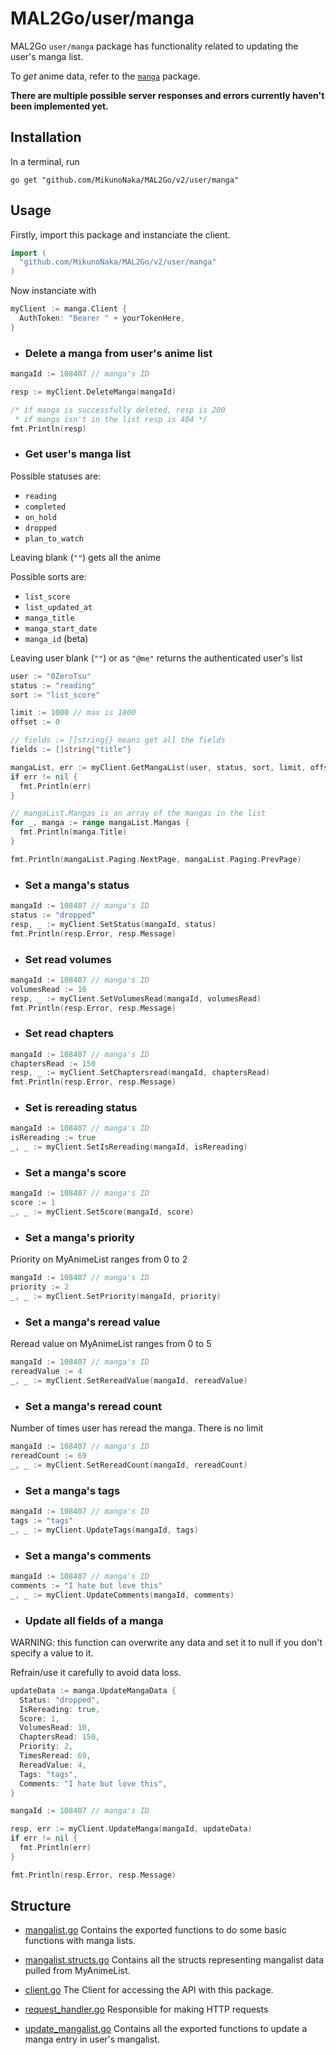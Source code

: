 # MAL2Go/user/manga
MAL2Go `user/manga` package has functionality related to updating the user's manga list.

To *get* anime data, refer to the [`manga`](../../manga) package.

**There are multiple possible server responses and errors currently haven't been implemented yet.**

## Installation
In a terminal, run
``` fish
go get "github.com/MikunoNaka/MAL2Go/v2/user/manga"
```

## Usage
Firstly, import this package and instanciate the client.
``` go
import (
  "github.com/MikunoNaka/MAL2Go/v2/user/manga"
)
```

Now instanciate with
``` go
myClient := manga.Client {
  AuthToken: "Bearer " + yourTokenHere,
}
```

- ### Delete a manga from user's anime list
``` go
mangaId := 108407 // manga's ID

resp := myClient.DeleteManga(mangaId)

/* if manga is successfully deleted, resp is 200
 * if manga isn't in the list resp is 404 */
fmt.Println(resp)
```

- ### Get user's manga list
Possible statuses are:
- `reading`
- `completed`
- `on_hold`
- `dropped`
- `plan_to_watch`

Leaving blank (`""`) gets all the anime

Possible sorts are:
- `list_score`
- `list_updated_at`
- `manga_title`
- `manga_start_date`
- `manga_id` (beta)

Leaving user blank (`""`) or as `"@me"` returns the authenticated user's list

``` go
user := "0ZeroTsu" 
status := "reading"
sort := "list_score"

limit := 1000 // max is 1000
offset := 0

// fields := []string{} means get all the fields
fields := []string{"title"}

mangaList, err := myClient.GetMangaList(user, status, sort, limit, offset, fields)
if err != nil {
  fmt.Println(err)
}

// mangaList.Mangas is an array of the mangas in the list
for _, manga := range mangaList.Mangas {
  fmt.Println(manga.Title)
}

fmt.Println(mangaList.Paging.NextPage, mangaList.Paging.PrevPage)
```

- ### Set a manga's status
``` go
mangaId := 108407 // manga's ID
status := "dropped"
resp, _ := myClient.SetStatus(mangaId, status)
fmt.Println(resp.Error, resp.Message)
```

- ### Set read volumes
``` go
mangaId := 108407 // manga's ID
volumesRead := 10
resp, _ := myClient.SetVolumesRead(mangaId, volumesRead)
fmt.Println(resp.Error, resp.Message)
```

- ### Set read chapters
``` go
mangaId := 108407 // manga's ID
chaptersRead := 150
resp, _ := myClient.SetChaptersread(mangaId, chaptersRead)
fmt.Println(resp.Error, resp.Message)
```

- ### Set is rereading status
``` go
mangaId := 108407 // manga's ID
isRereading := true
_, _ := myClient.SetIsRereading(mangaId, isRereading)
```

- ### Set a manga's score
``` go
mangaId := 108407 // manga's ID
score := 1
_, _ := myClient.SetScore(mangaId, score)
```

- ### Set a manga's priority
Priority on MyAnimeList ranges from 0 to 2
``` go
mangaId := 108407 // manga's ID
priority := 2
_, _ := myClient.SetPriority(mangaId, priority)
```

- ### Set a manga's reread value
Reread value on MyAnimeList ranges from 0 to 5
``` go
mangaId := 108407 // manga's ID
rereadValue := 4
_, _ := myClient.SetRereadValue(mangaId, rereadValue)
```

- ### Set a manga's reread count
Number of times user has reread the manga. There is no limit
``` go
mangaId := 108407 // manga's ID
rereadCount := 69
_, _ := myClient.SetRereadCount(mangaId, rereadCount)
```

- ### Set a manga's tags
``` go
mangaId := 108407 // manga's ID
tags := "tags"
_, _ := myClient.UpdateTags(mangaId, tags)
```

- ### Set a manga's comments
``` go
mangaId := 108407 // manga's ID
comments := "I hate but love this"
_, _ := myClient.UpdateComments(mangaId, comments)
```

- ### Update all fields of a manga
WARNING: this function can overwrite any data and set it to null 
if you don't specify a value to it.

Refrain/use it carefully to avoid data loss.

``` go
updateData := manga.UpdateMangaData {
  Status: "dropped",
  IsRereading: true,
  Score: 1,
  VolumesRead: 10,
  ChaptersRead: 150,
  Priority: 2,
  TimesReread: 69,
  RereadValue: 4,
  Tags: "tags",
  Comments: "I hate but love this",
}

mangaId := 108407 // manga's ID

resp, err := myClient.UpdateManga(mangaId, updateData)
if err != nil {
  fmt.Println(err)
}

fmt.Println(resp.Error, resp.Message)
```

## Structure
- [mangalist.go](mangalist.go)
Contains the exported functions to do some basic functions with manga lists.

- [mangalist.structs.go](mangalist.structs.go)
Contains all the structs representing mangalist data pulled from MyAnimeList.

- [client.go](client.go)
The Client for accessing the API with this package.

- [request_handler.go](request_handler.go)
Responsible for making HTTP requests

- [update_mangalist.go](update_mangalist.go)
Contains all the exported functions to update a manga entry in user's mangalist.
